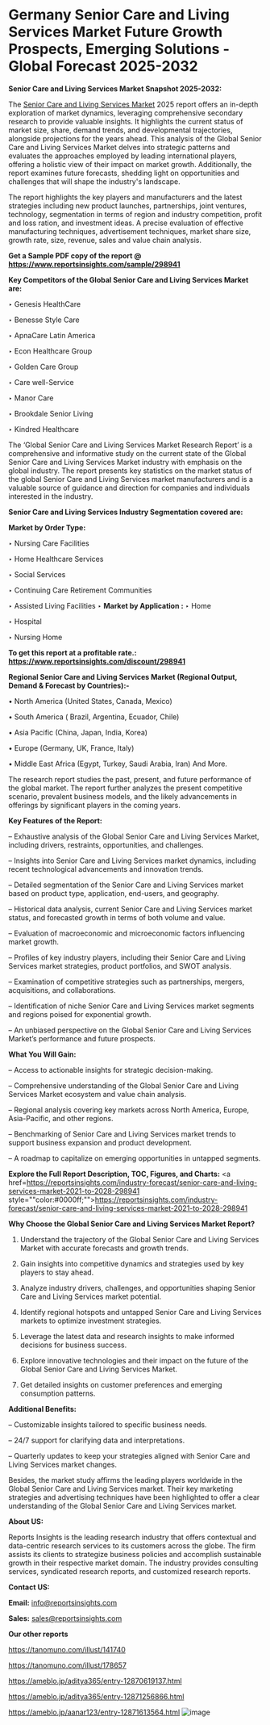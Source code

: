 # Germany Senior Care and Living Services Market Future Growth Prospects, Emerging Solutions - Global Forecast 2025-2032

<strong>Senior Care and Living Services Market Snapshot 2025-2032:</strong>

The <a href=https://www.reportsinsights.com/sample/298941>Senior Care and Living Services Market</a> 2025 report offers an in-depth exploration of market dynamics, leveraging comprehensive secondary research to provide valuable insights. It highlights the current status of market size, share, demand trends, and developmental trajectories, alongside projections for the years ahead. This analysis of the Global Senior Care and Living Services Market delves into strategic patterns and evaluates the approaches employed by leading international players, offering a holistic view of their impact on market growth. Additionally, the report examines future forecasts, shedding light on opportunities and challenges that will shape the industry's landscape.

The report highlights the key players and manufacturers and the latest strategies including new product launches, partnerships, joint ventures, technology, segmentation in terms of region and industry competition, profit and loss ration, and investment ideas. A precise evaluation of effective manufacturing techniques, advertisement techniques, market share size, growth rate, size, revenue, sales and value chain analysis.

<strong>Get a Sample PDF copy of the report @ <a href=https://www.reportsinsights.com/sample/298941 style=color:#0000ff;>https://www.reportsinsights.com/sample/298941</a></strong>

<strong>Key Competitors of the Global Senior Care and Living Services Market are:</strong>

‣ Genesis HealthCare

‣ Benesse Style Care

‣ ApnaCare Latin America

‣ Econ Healthcare Group

‣ Golden Care Group

‣ Care well-Service

‣ Manor Care

‣ Brookdale Senior Living

‣ Kindred Healthcare

The ‘Global Senior Care and Living Services Market Research Report’ is a comprehensive and informative study on the current state of the Global Senior Care and Living Services Market industry with emphasis on the global industry. The report presents key statistics on the market status of the global Senior Care and Living Services market manufacturers and is a valuable source of guidance and direction for companies and individuals interested in the industry.

<strong>Senior Care and Living Services Industry Segmentation covered are:</strong>

<strong>Market by Order Type: </strong>

‣ Nursing Care Facilities

‣ Home Healthcare Services

‣ Social Services

‣ Continuing Care Retirement Communities

‣ Assisted Living Facilities
‣ 
<strong>Market by Application :</strong>
‣ Home

‣ Hospital

‣ Nursing Home

<strong>To get this report at a profitable rate.: <a href=https://www.reportsinsights.com/discount/298941 style=color:#0000ff;>https://www.reportsinsights.com/discount/298941</a></strong>

<strong>Regional Senior Care and Living Services Market (Regional Output, Demand &amp; Forecast by Countries):-</strong>

• North America (United States, Canada, Mexico)

• South America ( Brazil, Argentina, Ecuador, Chile)

• Asia Pacific (China, Japan, India, Korea)

• Europe (Germany, UK, France, Italy)

• Middle East Africa (Egypt, Turkey, Saudi Arabia, Iran) And More.

The research report studies the past, present, and future performance of the global market. The report further analyzes the present competitive scenario, prevalent business models, and the likely advancements in offerings by significant players in the coming years.

<strong>Key Features of the Report:</strong>

– Exhaustive analysis of the Global Senior Care and Living Services Market, including drivers, restraints, opportunities, and challenges.

– Insights into Senior Care and Living Services market dynamics, including recent technological advancements and innovation trends.

– Detailed segmentation of the Senior Care and Living Services market based on product type, application, end-users, and geography.

– Historical data analysis, current Senior Care and Living Services market status, and forecasted growth in terms of both volume and value.

– Evaluation of macroeconomic and microeconomic factors influencing market growth.

– Profiles of key industry players, including their Senior Care and Living Services market strategies, product portfolios, and SWOT analysis.

– Examination of competitive strategies such as partnerships, mergers, acquisitions, and collaborations.

– Identification of niche Senior Care and Living Services market segments and regions poised for exponential growth.

– An unbiased perspective on the Global Senior Care and Living Services Market’s performance and future prospects.

<strong>What You Will Gain:</strong>

– Access to actionable insights for strategic decision-making.

– Comprehensive understanding of the Global Senior Care and Living Services Market ecosystem and value chain analysis.

– Regional analysis covering key markets across North America, Europe, Asia-Pacific, and other regions.

– Benchmarking of Senior Care and Living Services market trends to support business expansion and product development.

– A roadmap to capitalize on emerging opportunities in untapped segments.

<strong>Explore the Full Report Description, TOC, Figures, and Charts:</strong>
<a href=https://reportsinsights.com/industry-forecast/senior-care-and-living-services-market-2021-to-2028-298941 style=""color:#0000ff;"">https://reportsinsights.com/industry-forecast/senior-care-and-living-services-market-2021-to-2028-298941</a>

<strong>Why Choose the Global Senior Care and Living Services Market Report?</strong>

1. Understand the trajectory of the Global Senior Care and Living Services Market with accurate forecasts and growth trends.

2. Gain insights into competitive dynamics and strategies used by key players to stay ahead.

3. Analyze industry drivers, challenges, and opportunities shaping Senior Care and Living Services market potential.

4. Identify regional hotspots and untapped Senior Care and Living Services markets to optimize investment strategies.

5. Leverage the latest data and research insights to make informed decisions for business success.

6. Explore innovative technologies and their impact on the future of the Global Senior Care and Living Services Market.

7. Get detailed insights on customer preferences and emerging consumption patterns.

<strong>Additional Benefits:</strong>

– Customizable insights tailored to specific business needs.

– 24/7 support for clarifying data and interpretations.

– Quarterly updates to keep your strategies aligned with Senior Care and Living Services market changes.

Besides, the market study affirms the leading players worldwide in the Global Senior Care and Living Services market. Their key marketing strategies and advertising techniques have been highlighted to offer a clear understanding of the Global Senior Care and Living Services market.

<strong><strong>About US</strong>:</strong>

Reports Insights is the leading research industry that offers contextual and data-centric research services to its customers across the globe. The firm assists its clients to strategize business policies and accomplish sustainable growth in their respective market domain. The industry provides consulting services, syndicated research reports, and customized research reports.

<strong>Contact US:</strong>

<p class=><b>Email:</b> <a href=mailto:info@reportsinsights.com>info@reportsinsights.com</a></p>
<p class=><b>Sales:</b> <a href=mailto:sales@reportsinsights.com>sales@reportsinsights.com</a></p>

<strong>Our other reports</strong>

<a href=https://tanomuno.com/illust/141740>https://tanomuno.com/illust/141740</a>

<a href=https://tanomuno.com/illust/178657>https://tanomuno.com/illust/178657</a>

<a href=https://ameblo.jp/aditya365/entry-12870619137.html>https://ameblo.jp/aditya365/entry-12870619137.html</a>

<a href=https://ameblo.jp/aditya365/entry-12871256866.html>https://ameblo.jp/aditya365/entry-12871256866.html</a>

<a href=https://ameblo.jp/aanar123/entry-12871613564.html>https://ameblo.jp/aanar123/entry-12871613564.html</a>
![image](https://github.com/user-attachments/assets/c61258ee-cbd5-454e-b24a-3d06a9fd69a9)
